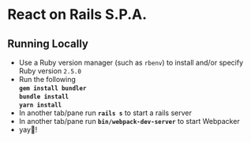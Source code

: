 # React on Rails S.P.A.
## Running Locally
* Use a Ruby version manager (such as `rbenv`) to install and/or specify Ruby version `2.5.0`
* Run the following<br />
**`gem install bundler`**<br />
**`bundle install`**<br />
**`yarn install`**
* In another tab/pane run **`rails s`** to start a rails server
* In another tab/pane run **`bin/webpack-dev-server`** to start Webpacker
* yay🦊!
